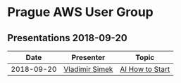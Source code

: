 # Prague AWS User Group

## Presentations 2018-09-20

| Date       | Presenter                                             | Topic                                                            |
|------------|-------------------------------------------------------|------------------------------------------------------------------|
| 2018-09-20 | [Vladimir Simek](https://www.linkedin.com/in/vsimek/) | [AI How to Start](2018-09-20-Vladimir_Simek-AI_How_to_Start.pdf) |
